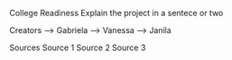 College Readiness
Explain the project in a sentece or two

Creators
--> Gabriela --> Vanessa --> Janila

Sources
Source 1
Source 2
Source 3
